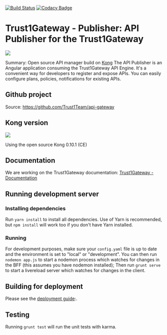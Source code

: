 [![Build Status](https://travis-ci.org/Trust1Team/api-publisher.svg?branch=develop)](https://travis-ci.org/Trust1Team/api-publisher) [![Codacy Badge](https://api.codacy.com/project/badge/Grade/eef39aba9dd642b38630d048bd2ef628)](https://www.codacy.com/app/Trust1Team/api-publisher?utm_source=github.com&amp;utm_medium=referral&amp;utm_content=Trust1Team/api-publisher&amp;utm_campaign=Badge_Grade)

Trust1Gateway - Publisher: API Publisher for the Trust1Gateway
==============================================================
[![][t1g-logo]][Trust1Gateway-url]

Summary: Open source API manager build on [Kong](https://getkong.org/)
The API Publisher is an Angular application consuming the Trust1Gateway API Engine.
It's a convenient way for developers to register and expose APIs. You can easily configure
plans, policies, notifications for existing APIs.

Github project
--------------
Source: <https://github.com/Trust1Team/api-gateway>

Kong version
------------

![][kong-logo]

Using the open source Kong 0.10.1 (CE)

Documentation
-------------
We are working on the Trust1Gateway documentation:
[Trust1Gateway - Documentation](https://www.gitbook.com/book/t1t/trust1gateway-marketplace-guide/details)


## Running development server

### Installing dependencies
Run `yarn install` to install all dependencies. Use of Yarn is recommended, but `npm install` will work too if you don't have Yarn installed.

### Running
For development purposes, make sure your `config.yaml` file is up to date and the environment is set to "local" or "development".
You can then run `nodemon app.js` to start a nodemon process which watches for changes in the BFF (this assumes you have nodemon installed);
 Then run `grunt serve` to start a livereload server which watches for changes in the client.

## Building for deployment

Please see the [deployment guide](https://t1t.gitbooks.io/trust1gateway-architecture-deployment/content/deployment/t1g-publisher.html):.


## Testing

Running `grunt test` will run the unit tests with karma.



[Trust1Team-url]: https://trust1team.com
[Trust1Gateway-url]: https://www.trust1gateway.com
[Github-T1G]: https://github.com/Trust1Team/api-gateway
[t1t-logo]: http://imgur.com/lukAaxx.png
[t1c-logo]: http://i.imgur.com/We0DIvj.png
[t1g-logo]: https://i.imgur.com/zsGZaoC.png
[t1g-documentation]: https://www.gitbook.com/book/t1t/trust1gateway-marketplace-guide/details
[kong-logo]: https://i.imgur.com/ykM19BJ.png
[kong-uri]: https://getkong.org/



